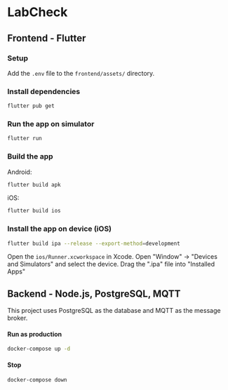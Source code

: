 # LabCheck

## Frontend - Flutter

### Setup

Add the `.env` file to the `frontend/assets/` directory.

### Install dependencies

```bash
flutter pub get
```

### Run the app on simulator

```bash
flutter run
```

### Build the app

Android:
```bash
flutter build apk
```

iOS:
```bash
flutter build ios
```

### Install the app on device (iOS)

```bash
flutter build ipa --release --export-method=development
```

Open the `ios/Runner.xcworkspace` in Xcode. Open "Window" -> "Devices and Simulators" and select the device. Drag the ".ipa" file into "Installed Apps"

## Backend - Node.js, PostgreSQL, MQTT

This project uses PostgreSQL as the database and MQTT as the message broker.

#### Run as production

```bash
docker-compose up -d
```

#### Stop

```bash
docker-compose down
```